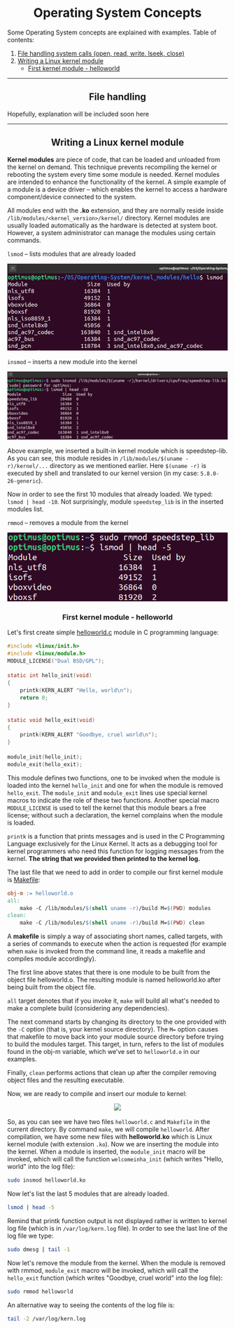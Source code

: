 <h1 align="center">Operating System Concepts</h1>

Some Operating System concepts are explained with examples. Table of contents:

1. <a href="#file-handling">File handling system calls (open, read, write, lseek, close)</a>
2. <a href="#kernel-modules">Writing a Linux kernel module</a>
    - <a href="#first-module">First kernel module - helloworld</a>
   
<hr>
<h2 id="file-handling" align="center">File handling</h2>

Hopefully, explanation will be included soon here

<hr>
<h2 id="kernel-modules" align="center">Writing a Linux kernel module</h2> 

**Kernel modules** are piece of code, that can be loaded and
unloaded from the kernel on demand. This technique prevents recompiling the kernel or rebooting the system every time some module is needed. Kernel modules are intended to enhance the functionality of the kernel. A simple example of a module is a device driver – which enables the kernel to access a hardware component/device connected to the system.

All modules end with the **.ko** extension, and they are normally reside inside `/lib/modules/<kernel_version>/kernel/` directory. Kernel modules are usually loaded automatically as the hardware is detected at system boot. However, a system administrator can manage the modules using certain commands.

`lsmod` – lists modules that are already loaded

<p align="center">
  <img src="https://raw.githubusercontent.com/mirodil1999/Operating-System/main/kernel_modules/hello/lsmod.png" />
</p>

`insmod` – inserts a new module into the kernel

<p align="center">
  <img src="https://raw.githubusercontent.com/mirodil1999/Operating-System/main/kernel_modules/hello/insmod.png" />
</p>

Above example, we inserted a built-in kernel module which is speedstep-lib. As you can see, this module resides in `/lib/modules/$(uname -r)/kernel/...` directory as we mentioned earlier. Here `$(uname -r)` is executed by shell and translated to our kernel version (in my case: `5.8.0-26-generic`).

Now in order to see the first 10 modules that already loaded. We typed: `lsmod | head -10`. Not surprisingly, module `speedstep_lib` is in the inserted modules list.

`rmmod` – removes a module from the kernel

<p align="center">
  <img src="https://raw.githubusercontent.com/mirodil1999/Operating-System/main/kernel_modules/hello/rmmod.png" />
</p>

<h3 id="first-module" align="center">First kernel module - helloworld</h3>

Let's first create simple <a href="https://github.com/mirodil1999/Operating-System/blob/main/kernel_modules/hello/helloworld.c" target="_blank">helloworld.c</a> module in C programming language:

```C
#include <linux/init.h>
#include <linux/module.h>
MODULE_LICENSE("Dual BSD/GPL");

static int hello_init(void)
{
    printk(KERN_ALERT "Hello, world\n");
    return 0;
}

static void hello_exit(void)
{
    printk(KERN_ALERT "Goodbye, cruel world\n");
}

module_init(hello_init);
module_exit(hello_exit);
```

This module defines two functions, one to be invoked when the module is loaded into the kernel `hello_init` and one for when the module is removed `hello_exit`. The `module_init` and `module_exit` lines use special kernel macros to indicate the role of these two functions. Another special macro `MODULE_LICENSE` is used to tell the kernel that this module bears a free license; without such a declaration, the kernel complains when the module is loaded.

`printk` is a function that prints messages and is used in
the C Programming Language exclusively for the Linux
Kernel. It acts as a debugging tool for kernel programmers who need this function for logging messages from the kernel. **The string that we provided then printed to the kernel log.**

The last file that we need to add in order to compile our first kernel module is <a href="https://github.com/mirodil1999/Operating-System/blob/main/kernel_modules/hello/Makefile" target="_blank">Makefile</a>:

```Makefile
obj-m := helloworld.o
all:
	make -C /lib/modules/$(shell uname -r)/build M=$(PWD) modules
clean:
	make -C /lib/modules/$(shell uname -r)/build M=$(PWD) clean
````
A **makefile** is simply a way of associating short names, called targets, with a series of commands to execute when the action is requested (for example when `make` is invoked from the command line, it reads a makefile and compiles module accordingly).

The first line above states that there is one module to be built from the object file helloworld.o. The resulting module is named helloworld.ko after being built from the object file.

`all` target denotes that if you invoke it, `make` will build all what's needed to make a complete build (considering any dependencies).

The next command starts by changing its directory to the one provided with the `-C` option (that is, your kernel source directory). The `M=` option causes that makefile to move back into your module source directory before trying to build the modules target. This target, in turn, refers to the list of modules found in the obj-m variable, which we’ve set to `helloworld.o` in our examples.

Finally, `clean` performs actions that clean up after the compiler removing object files and the resulting executable.

Now, we are ready to compile and insert our module to kernel:

<p align="center">
  <img src="https://raw.githubusercontent.com/mirodil1999/Operating-System/main/kernel_modules/hello/manipulating_kernel_model.png" />
</p>

So, as you can see we have two files `helloworld.c` and `Makefile` in the current directory. By command `make`, we will compile `helloworld`. After compilation, we have some new files with **helloworld.ko** which is Linux kernel module (with extension `.ko`). Now we are inserting the module into the kernel. When a module is inserted, the `module_init` macro will be invoked, which will call the function `welcomeinha_init` (which writes "Hello, world" into the log file):

```bash
sudo insmod helloworld.ko
```
Now let's list the last 5 modules that are already loaded.

```bash
lsmod | head -5
```

Remind that printk function output is not displayed rather is written to kernel log file (which is in `/var/log/kern.log` file). In order to see the last line of the log file we type:
```bash
sudo dmesg | tail -1
```

Now let's remove the module from the kernel. When the module is removed with rmmod, `module_exit` macro will be invoked, which will call the `hello_exit` function (which writes "Goodbye, cruel world" into the log file):

```bash
sudo rmmod helloworld
```

An alternative way to seeing the contents of the log file is:
```bash
tail -2 /var/log/kern.log
```
